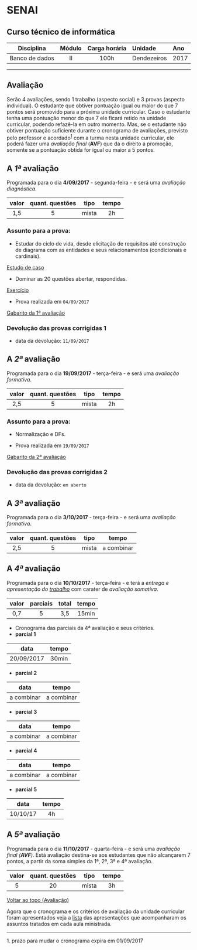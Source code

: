 # SENAI

## Curso técnico de informática

|Disciplina|Módulo|Carga horária|Unidade|Ano|
|----------|:----:|:-----------:|:------|:--|
|Banco de dados|II|100h|Dendezeiros|2017|

---

## Avaliação

Serão 4 avaliações, sendo 1 trabalho (aspecto social) e 3 provas (aspecto individual). O estudante que obtiver pontuação igual ou  maior do que 7 pontos será promovido para a próxima unidade curricular. Caso o estudante tenha uma pontuação menor do que 7 ele ficará retido na unidade curricular, podendo refazê-la em outro momento.
Mas, se o estudante não obtiver pontuação suficiente durante o cronograma de avaliações, previsto pelo professor e acordado<sup>[1](#myfootnote1)</sup> com a turma nesta unidade curricular, ele poderá fazer uma *avaliação final* (**AVF**) que dá o direito a promoção, somente se a pontuação obtida for igual ou maior a 5 pontos.

## A *1ª* avaliação

Programada para o dia **4/09/2017** - segunda-feira - e será uma *avaliação diagnóstica*.

|valor|quant. questões|tipo|tempo|
|:---:|:-------------:|:--:|:---:|
|1,5|5|mista|2h|

### Assunto para a prova:

- Estudar do ciclo de vida, desde elicitação de requisitos até construção de diagrama com as entidades e seus relacionamentos (condicionais e cardinais).

[Estudo de caso](https://github.com/tmenegaz/db_dendezeiros/blob/master/assunto/casos.md#estudos-de-caso)

- Dominar as 20 questões abertar, respondidas. 

[Exercício](https://github.com/tmenegaz/db_dendezeiros/blob/master/assunto/introducao.md#exercícios)

- Prova realizada em `04/09/2017`

[Gabarito da 1ª avaliação](https://github.com/tmenegaz/db_dendezeiros/blob/master/assunto/av1.md#gabarito)

### Devolução das provas corrigidas 1

- data da devolução: `11/09/2017`

## A *2ª* avaliação

Programada para o dia **19/09/2017** - terça-feira - e será uma *avaliação formativa*.

|valor|quant. questões|tipo|tempo|
|:---:|:-------------:|:--:|:---:|
|2,5|5|mista|2h|

### Assunto para a prova:

- Normalização e DFs.

- Prova realizada em `19/09/2017`

[Gabarito da 2ª avaliação](https://github.com/tmenegaz/db_dendezeiros/blob/master/assunto/av2.md#gabarito)

### Devolução das provas corrigidas 2

- data da devolução: `em aberto`

## A *3ª* avaliação

Programada para o dia **3/10/2017** - terça-feira - e será uma *avaliação formativa*.

|valor|quant. questões|tipo|tempo|
|:---:|:-------------:|:--:|:---:|
|2,5|5|mista|a combinar|

## A *4ª* avaliação

Programada para o dia **10/10/2017** - terça-feira - e terá a *entrega e apresentação do [trabalho](https://github.com/tmenegaz/db_dendezeiros/blob/master/trabalho.md#trabalho)* com carater de *avaliação somativa*.

|valor|parciais|total|tempo|
|:---:|:-------------:|:--:|:---:|
|0,7|5|3,5|15min|

- Cronograma das parciais da 4ª avaliação e seus critérios.
- **parcial 1**

|data|tempo|
|:--:|:---:|
|20/09/2017|30min|

- **parcial 2**

|data|tempo|
|:--:|:---:|
|a combinar|a combinar|

- **parcial 3**

|data|tempo|
|:--:|:---:|
|a combinar|a combinar|

- **parcial 4**

|data|tempo|
|:--:|:---:|
|a combinar|a combinar|

- **parcial 5**

|data|tempo|
|:--:|:---:|
|10/10/17|4h|

## A *5ª* avaliação

Programada para o dia **11/10/2017** - quarta-feira - e será uma *avaliação final (**AVF**)*. Está avaliação destina-se aos estudantes que não alcançarem 7 pontos, a partir da soma simples da 1ª, 2ª, 3ª e 4ª avaliação.

|valor|quant. questões|tipo|tempo|
|:---:|:-------------:|:--:|:---:|
|5| 20 | mista |3h|

[Voltar ao topo (Avaliação)](#avaliação)

Agora que o cronograma e os critérios de avaliação da unidade curricular foram apresentados veja a [lista](https://github.com/tmenegaz/db_dendezeiros/blob/master/assunto/lista.md#lista-de-aulas) das apresentações que acompanharam os assuntos tratados em cada aula ministrada. 

---

<a name="myfootnote1">1.</a> prazo para mudar o cronograma expira em 01/09/2017 